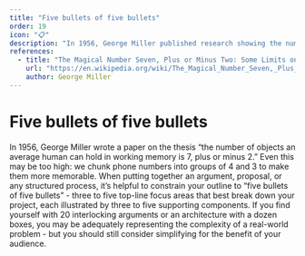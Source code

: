 ```yaml
---
title: "Five bullets of five bullets"
order: 19
icon: "📋"
description: "In 1956, George Miller published research showing the number of objects an average human can hold in working memory is “7, plus or minus 2.” Even seven may be too high: we chunk phone numbers into groups of 4 and 3 to make them more memorable. When putting together an argument, proposal, or any structured process, constrain your outline to “five bullets of five bullets” - three to five top-line focus areas that best break down your project, each illustrated by three to five supporting components. If you find yourself with 20 interlocking arguments or an architecture with a dozen boxes, you may be adequately representing the complexity of a real-world problem -- but you should still simplify for the benefit of your audience."
references:
  - title: "The Magical Number Seven, Plus or Minus Two: Some Limits on Our Capacity for Processing Information"
    url: "https://en.wikipedia.org/wiki/The_Magical_Number_Seven,_Plus_or_Minus_Two"
    author: George Miller
---
```


# Five bullets of five bullets

In 1956, George Miller wrote a paper on the thesis “the number of objects an average human can hold in working memory is 7, plus or minus 2.” Even this may be too high: we chunk phone numbers into groups of 4 and 3 to make them more memorable. When putting together an argument, proposal, or any structured process, it’s helpful to constrain your outline to “five bullets of five bullets” - three to five top-line focus areas that best break down your project, each illustrated by three to five supporting components. If you find yourself with 20 interlocking arguments or an architecture with a dozen boxes, you may be adequately representing the complexity of a real-world problem - but you should still consider simplifying for the benefit of your audience.